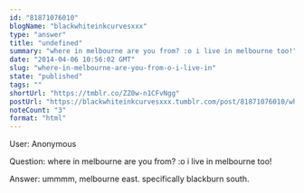 ```yaml
---
id: "81871076010"
blogName: "blackwhiteinkcurvesxxx"
type: "answer"
title: "undefined"
summary: "where in melbourne are you from? :o i live in melbourne too!"
date: "2014-04-06 10:56:02 GMT"
slug: "where-in-melbourne-are-you-from-o-i-live-in"
state: "published"
tags: ""
shortUrl: "https://tmblr.co/ZZ0w-n1CFvNgg"
postUrl: "https://blackwhiteinkcurvesxxx.tumblr.com/post/81871076010/where-in-melbourne-are-you-from-o-i-live-in"
noteCount: "3"
format: "html"
---
```


User: Anonymous

Question: where in melbourne are you from? :o i live in melbourne too!

Answer: ummmm, melbourne east. specifically blackburn south.

